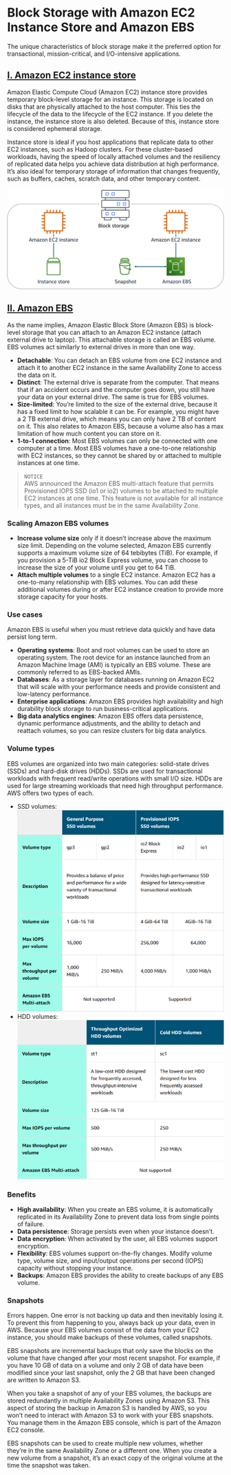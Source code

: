 # Block Storage with Amazon EC2 Instance Store and Amazon EBS

The unique characteristics of block storage make it the preferred option for transactional, mission-critical, and I/O-intensive applications.

## <u>I. Amazon EC2 instance store</u>

Amazon Elastic Compute Cloud (Amazon EC2) instance store provides temporary block-level storage for an instance. This storage is located on disks that are physically attached to the host computer. This ties the lifecycle of the data to the lifecycle of the EC2 instance. If you delete the instance, the instance store is also deleted. Because of this, instance store is considered ephemeral storage.

Instance store is ideal if you host applications that replicate data to other EC2 instances, such as Hadoop clusters. For these cluster-based workloads, having the speed of locally attached volumes and the resiliency of replicated data helps you achieve data distribution at high performance. It’s also ideal for temporary storage of information that changes frequently, such as buffers, caches, scratch data, and other temporary content.

![image](images/ec2-instance-store.png)

## <u>II. Amazon EBS</u>

As the name implies, Amazon Elastic Block Store (Amazon EBS) is block-level storage that you can attach to an Amazon EC2 instance (attach external drive to laptop). This attachable storage is called an EBS volume. EBS volumes act similarly to external drives in more than one way.
- **Detachable**: You can detach an EBS volume from one EC2 instance and attach it to another EC2 instance in the same Availability Zone to access the data on it.
- **Distinct**: The external drive is separate from the computer. That means that if an accident occurs and the computer goes down, you still have your data on your external drive. The same is true for EBS volumes.
- **Size-limited**: You’re limited to the size of the external drive, because it has a fixed limit to how scalable it can be. For example, you might have a 2 TB external drive, which means you can only have 2 TB of content on it. This also relates to Amazon EBS, because a volume also has a max limitation of how much content you can store on it.
- **1-to-1 connection**: Most EBS volumes can only be connected with one computer at a time. Most EBS volumes have a one-to-one relationship with EC2 instances, so they cannot be shared by or attached to multiple instances at one time.

> `NOTICE` <br>
AWS announced the Amazon EBS multi-attach feature that permits Provisioned IOPS SSD (io1 or io2) volumes to be attached to multiple EC2 instances at one time. This feature is not available for all instance types, and all instances must be in the same Availability Zone.

### **Scaling Amazon EBS volumes**

- **Increase volume size** only if it doesn’t increase above the maximum size limit. Depending on the volume selected, Amazon EBS currently supports a maximum volume size of 64 tebibytes (TiB). For example, if you provision a 5-TiB io2 Block Express volume, you can choose to increase the size of your volume until you get to 64 TiB.
- **Attach multiple volumes** to a single EC2 instance. Amazon EC2 has a one-to-many relationship with EBS volumes. You can add these additional volumes during or after EC2 instance creation to provide more storage capacity for your hosts.

### **Use cases**

Amazon EBS is useful when you must retrieve data quickly and have data persist long term.

- **Operating systems**: Boot and root volumes can be used to store an operating system. The root device for an instance launched from an Amazon Machine Image (AMI) is typically an EBS volume. These are commonly referred to as EBS-backed AMIs.
- **Databases**: As a storage layer for databases running on Amazon EC2 that will scale with your performance needs and provide consistent and low-latency performance.
- **Enterprise applications**: Amazon EBS provides high availability and high durability block storage to run business-critical applications.
- **Big data analytics engines**: Amazon EBS offers data persistence, dynamic performance adjustments, and the ability to detach and reattach volumes, so you can resize clusters for big data analytics.

### **Volume types**

EBS volumes are organized into two main categories: solid-state drives (SSDs) and hard-disk drives (HDDs). SSDs are used for transactional workloads with frequent read/write operations with small I/O size. HDDs are used for large streaming workloads that need high throughput performance. AWS offers two types of each.

- SSD volumes: ![image](images/ebs-ssd-volumes.png)
- HDD volumes: ![image](images/ebs-hdd-volumes.png)

### **Benefits**

- **High availability**: When you create an EBS volume, it is automatically replicated in its Availability Zone to prevent data loss from single points of failure.
- **Data persistence**: Storage persists even when your instance doesn’t.
- **Data encryption**: When activated by the user, all EBS volumes support encryption. 
- **Flexibility**: EBS volumes support on-the-fly changes. Modify volume type, volume size, and input/output operations per second (IOPS) capacity without stopping your instance.
- **Backups**: Amazon EBS provides the ability to create backups of any EBS volume.

### **Snapshots**

Errors happen. One error is not backing up data and then inevitably losing it. To prevent this from happening to you, always back up your data, even in AWS. Because your EBS volumes consist of the data from your EC2 instance, you should make backups of these volumes, called snapshots.

EBS snapshots are incremental backups that only save the blocks on the volume that have changed after your most recent snapshot. For example, if you have 10 GB of data on a volume and only 2 GB of data have been modified since your last snapshot, only the 2 GB that have been changed are written to Amazon S3.

When you take a snapshot of any of your EBS volumes, the backups are stored redundantly in multiple Availability Zones using Amazon S3. This aspect of storing the backup in Amazon S3 is handled by AWS, so you won’t need to interact with Amazon S3 to work with your EBS snapshots. You manage them in the Amazon EBS console, which is part of the Amazon EC2 console.

EBS snapshots can be used to create multiple new volumes, whether they’re in the same Availability Zone or a different one. When you create a new volume from a snapshot, it’s an exact copy of the original volume at the time the snapshot was taken.